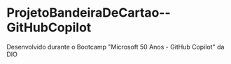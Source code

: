 # ProjetoBandeiraDeCartao--GitHubCopilot
Desenvolvido durante o Bootcamp "Microsoft 50 Anos - GitHub Copilot" da DIO
